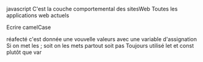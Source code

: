 javascript 
C'est la couche comportemental des sitesWeb
Toutes les applications web actuels

Ecrire camelCase

réafecté c'est donnée une vouvelle valeurs avec une variable d'assignation
Si on met les ; soit on les mets partout soit pas
Toujours utilisé let et const plutôt que var